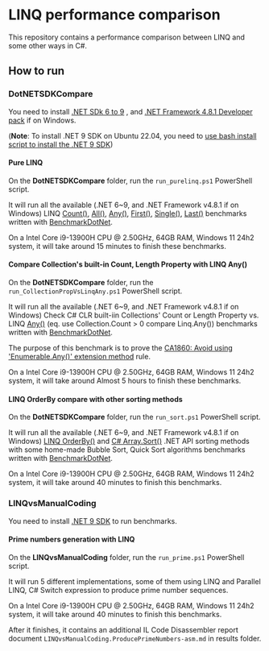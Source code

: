 ﻿# LINQ performance comparison

This repository contains a performance comparison between LINQ and some other ways in C#.

## How to run

### DotNETSDKCompare

You need to install [.NET SDk 6 to 9](https://dotnet.microsoft.com/download/dotnet) , and [.NET Framework 4.8.1 Developer pack](https://dotnet.microsoft.com/download/dotnet-framework/net481) if on Windows.

(**Note**: To install .NET 9 SDK on Ubuntu 22.04, you need to [use bash install script to install the .NET 9 SDK](https://blog.dangl.me/archive/installing-net-9-alongside-older-versions-on-ubuntu-2204/))

#### Pure LINQ

On the **DotNETSDKCompare** folder, run the `run_purelinq.ps1` PowerShell script. 

It will run all the available (.NET 6~9, and .NET Framework v4.8.1 if on Windows) LINQ [Count()](https://learn.microsoft.com/dotnet/api/system.linq.enumerable.count), [All()](https://learn.microsoft.com/dotnet/api/system.linq.enumerable.all), [Any()](https://learn.microsoft.com/dotnet/api/system.linq.enumerable.any), [First()](https://learn.microsoft.com/dotnet/api/system.linq.enumerable.first), [Single()](https://learn.microsoft.com/dotnet/api/system.linq.enumerable.single), [Last()](https://learn.microsoft.com/dotnet/api/system.linq.enumerable.last) benchmarks written with [BenchmarkDotNet](http://benchmarkdotnet.org/).

On a Intel Core i9-13900H CPU @ 2.50GHz, 64GB RAM, Windows 11 24h2 system, it will take around 15 minutes to finish these benchmarks.

#### Compare Collection's built-in Count, Length Property with LINQ Any()

On the **DotNETSDKCompare** folder, run the `run_CollectionPropVsLinqAny.ps1` PowerShell script.

It will run all the available (.NET 6~9, and .NET Framework v4.8.1 if on Windows) Check C# CLR built-iin Collections' Count or Length Property vs. LINQ [Any()](https://learn.microsoft.com/dotnet/api/system.linq.enumerable.any) (eq. use Collection.Count > 0 compare Linq.Any()) benchmarks written with [BenchmarkDotNet](http://benchmarkdotnet.org/).

The purpose of this benchmark is to prove the [CA1860: Avoid using 'Enumerable.Any()' extension method](https://learn.microsoft.com/en-us/dotnet/fundamentals/code-analysis/quality-rules/ca1860) rule.

On a Intel Core i9-13900H CPU @ 2.50GHz, 64GB RAM, Windows 11 24h2 system, it will take around Almost 5 hours to finish these benchmarks.

#### LINQ OrderBy compare with other sorting methods

On the **DotNETSDKCompare** folder, run the `run_sort.ps1` PowerShell script.

It will run all the available (.NET 6~9, and .NET Framework v4.8.1 if on Windows) [LINQ OrderBy()](https://learn.microsoft.com/dotnet/api/system.linq.enumerable.orderby) and [C# Array.Sort()](https://learn.microsoft.com/dotnet/api/system.array.sort) .NET API sorting methods with some home-made Bubble Sort, Quick Sort algorithms benchmarks written with [BenchmarkDotNet](http://benchmarkdotnet.org/).

On a Intel Core i9-13900H CPU @ 2.50GHz, 64GB RAM, Windows 11 24h2 system, it will take around 40 minutes to finish this benchmarks.

### LINQvsManualCoding

You need to install [.NET 9 SDK](https://dotnet.microsoft.com/download/dotnet/9.0) to run benchmarks.

#### Prime numbers generation with LINQ

On the **LINQvsManualCoding** folder, run the `run_prime.ps1` PowerShell script.

It will run 5 different implementations, some of them using LINQ and Parallel LINQ, C# Switch expression to produce prime number sequences.

On a Intel Core i9-13900H CPU @ 2.50GHz, 64GB RAM, Windows 11 24h2 system, it will take around 40 minutes to finish this benchmarks.

After it finishes, it contains an additional IL Code Disassembler report document `LINQvsManualCoding.ProducePrimeNumbers-asm.md` in results folder.

